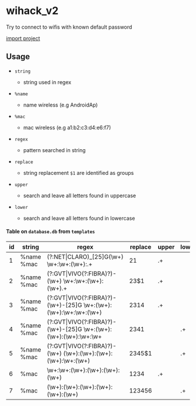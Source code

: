 # wihack_v2
Try to connect to wifis with known default password

[import project](https://taskernet.com/shares/?user=AS35m8lZFkvcWqyrgtPNlB2Mh52ouETCHLjBo4o18oCQ0xa81fNP%2Fw5ZsXNm7UpARlC3g9C%2BsFR3pw%3D%3D&id=Project%3AWIHACK)

## Usage

- `string`
  - string used in regex

- `%name`
  - name wireless (e.g AndroidAp)

- `%mac`
  - mac wireless (e.g a1:b2:c3:d4:e6:f7)

- `regex`
  - pattern searched in string

- `replace`
  - string replacement `$1` are identified as groups

- `upper`
  - search and leave all letters found in uppercase

- `lower`
  - search and leave all letters found in lowercase

#### Table on `database.db` from `templates`

| **id** | **string** | **regex**                                                                                       | **replace**  | **upper** | **lower** |
|--------|------------|-------------------------------------------------------------------------------------------------|--------------|-----------|-----------|
| 1      | %name %mac | \(?:NET\|CLARO\)\_\[25\]G\(\\w\+\) \\w\+:\\w\+:\(\\w\+\):\.\+                                   | $2$1         | \.\+      |           |
| 2      | %name %mac | \(?:GVT\|VIVO\(?:FIBRA\)?\)\-\(\\w\+\) \\w\+:\\w\+:\(\\w\+\):\(\\w\+\)\.\+                      | $2$3$1       | \.\+      |           |
| 3      | %name %mac | \(?:GVT\|VIVO\(?:FIBRA\)?\)\-\(\\w\+\)\-\[25\]G \\w\+:\(\\w\+\):\(\\w\+\):\\w\+:\\w\+:\(\\w\+\) | $2$3$1$4     | \.\+      |           |
| 4      | %name %mac | \(?:GVT\|VIVO\(?:FIBRA\)?\)\-\(\\w\+\)\-\[25\]G \\w\+:\(\\w\+\):\(\\w\+\):\(\\w\+\):\\w\+:\\w\+ | $2$3$4$1     |           | \.\+      |
| 5      | %name %mac | \(?:GVT\|VIVO\(?:FIBRA\)?\)\-\(\\w\+\) \(\\w\+\):\(\\w\+\):\(\\w\+\):\(\\w\+\):\\w\+:\(\\w\+\)  | $2$3$4$5$1   |           | \.\+      |
| 6      | %mac       | \\w\+:\\w\+:\(\\w\+\):\(\\w\+\):\(\\w\+\):\(\\w\+\)                                             | $1$2$3$4     | \.\+      |           |
| 7      | %mac       | \(\\w\+\):\(\\w\+\):\(\\w\+\):\(\\w\+\):\(\\w\+\):\(\\w\+\)                                     | $1$2$3$4$5$6 |           | \.\+      |
